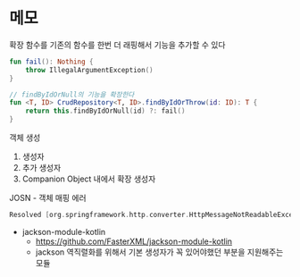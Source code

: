 # 메모
확장 함수를 기존의 함수를 한번 더 래핑해서 기능을 추가할 수 있다
```kt
fun fail(): Nothing {
    throw IllegalArgumentException()
}

// findByIdOrNull의 기능을 확장한다
fun <T, ID> CrudRepository<T, ID>.findByIdOrThrow(id: ID): T {
    return this.findByIdOrNull(id) ?: fail()
}
```

객체 생성
1. 생성자
2. 추가 생성자
3. Companion Object 내에서 확장 생성자

JOSN - 객체 매핑 에러
```kotlin
Resolved [org.springframework.http.converter.HttpMessageNotReadableException: JSON parse error: Cannot construct instance of `com.group.libraryapp.dto.book.request.BookRequest` (although at least one Creator exists): cannot deserialize from Object value (no delegate- or property-based Creator); nested exception is com.fasterxml.jackson.databind.exc.MismatchedInputException: Cannot construct instance of `com.group.libraryapp.dto.book.request.BookRequest` (although at least one Creator exists): cannot deserialize from Object value (no delegate- or property-based Creator)<EOL> at [Source: (org.springframework.util.StreamUtils$NonClosingInputStream); line: 1, column: 2]]
```
- jackson-module-kotlin
   - https://github.com/FasterXML/jackson-module-kotlin
   - jackson 역직렬화를 위해서 기본 생성자가 꼭 있어야했던 부분을 지원해주는 모듈